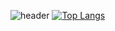 ![header](https://capsule-render.vercel.app/api?type=waving&height=300&text=Eunseon%20Lee&animation=twinkling&fontColor=ffffff&fontSize=100)
[![Top Langs](https://github-readme-stats.vercel.app/api/top-langs/?username=dmstjs&layout=compact)](https://github.com/anuraghazra/github-readme-stats)
